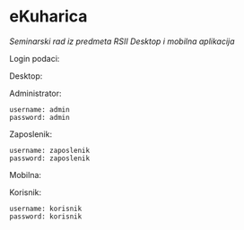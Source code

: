 # eKuharica
*Seminarski rad iz predmeta RSII*
*Desktop i mobilna aplikacija*

Login podaci:

Desktop:

  Administrator:

    username: admin
    password: admin

  Zaposlenik:

    username: zaposlenik
    password: zaposlenik
  

Mobilna:

  Korisnik:

    username: korisnik
    password: korisnik
